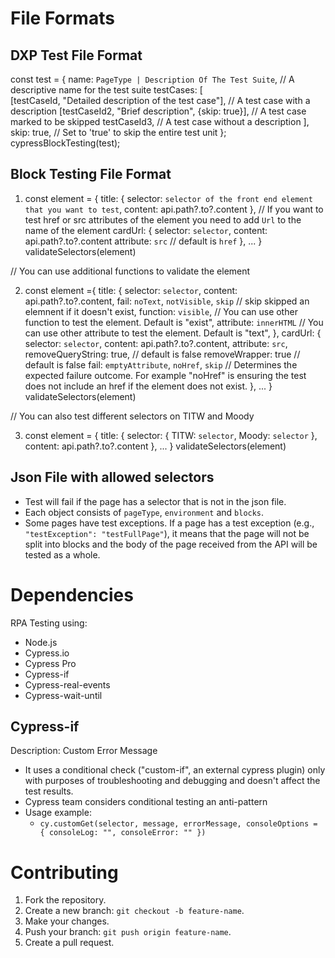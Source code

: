 # File Formats

## DXP Test File Format

<!-- prettier-ignore -->
const test = {
    name: `PageType | Description Of The Test Suite`,          // A descriptive name for the test suite
    testCases: [                                               
        [testCaseId, "Detailed description of the test case"], // A test case with a description
        [testCaseId2, "Brief description", {skip: true}],      // A test case marked to be skipped
        testCaseId3,                                           // A test case without a description
    ],
    skip: true,                                                // Set to 'true' to skip the entire test unit
};
cypressBlockTesting(test);

## Block Testing File Format

<!-- prettier-ignore -->
1. const element = {
    title: {
      selector: `selector of the front end element that you want to test`,
      content: api.path?.to?.content
    },
    // If you want to test href or src attributes of the element you need to add `Url` to the name of the element
    cardUrl: {
      selector: `selector`,
      content: api.path?.to?.content
      attribute: `src` // default is `href`
    },
    ...
  }
validateSelectors(element)

// You can use additional functions to validate the element

<!-- prettier-ignore -->
2. const element ={
    title: {
      selector: `selector`,
      content: api.path?.to?.content,
      fail: `noText`, `notVisible`, `skip` // skip skipped an elemnent if it doesn't exist,
      function: `visible`, // You can use other function to test the element. Default is "exist",
      attribute: `innerHTML` // You can use other attribute to test the element. Default is "text",
    },
    cardUrl: {
      selector: `selector`,
      content: api.path?.to?.content,
      attribute: `src`,
      removeQueryString: true, // default is false
      removeWrapper: true // default is false
      fail: `emptyAttribute`, `noHref`, `skip` // Determines the expected failure outcome. For example "noHref" is ensuring the test does not include an href if the element does not exist.
    },
    ...
  }
validateSelectors(element)

// You can also test different selectors on TITW and Moody

<!-- prettier-ignore -->
3. const element = {
    title: {
      selector: {
        TITW: `selector`,
        Moody: `selector`
      },
    content: api.path?.to?.content
    },
    ...
  }
validateSelectors(element)

## Json File with allowed selectors

- Test will fail if the page has a selector that is not in the json file.
- Each object consists of `pageType`, `environment` and `blocks`.
- Some pages have test exceptions. If a page has a test exception (e.g., `"testException": "testFullPage"`), it means that the page will not be split into blocks and the body of the page received from the API will be tested as a whole.

# Dependencies

RPA Testing using:

- Node.js
- Cypress.io
- Cypress Pro
- Cypress-if
- Cypress-real-events
- Cypress-wait-until

## Cypress-if

Description: Custom Error Message

- It uses a conditional check ("custom-if", an external cypress plugin) only with purposes of troubleshooting and debugging and doesn't affect the test results.
- Cypress team considers conditional testing an anti-pattern
- Usage example:
  - `cy.customGet(selector, message, errorMessage, consoleOptions = { consoleLog: "", consoleError: "" })`

# Contributing

1. Fork the repository.
2. Create a new branch: `git checkout -b feature-name`.
3. Make your changes.
4. Push your branch: `git push origin feature-name`.
5. Create a pull request.
